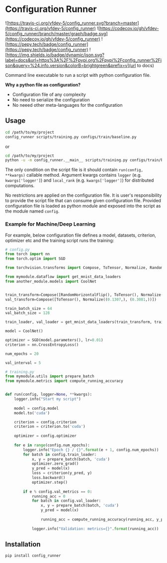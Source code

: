 # Configuration Runner

![https://travis-ci.org/vfdev-5/config_runner.svg?branch=master](https://travis-ci.org/vfdev-5/config_runner)
![https://codecov.io/gh/vfdev-5/config_runner/branch/master/graph/badge.svg](https://codecov.io/gh/vfdev-5/config_runner)
![https://pepy.tech/badge/config_runner](https://pepy.tech/badge/config_runner)
![https://img.shields.io/badge/dynamic/json.svg?label=docs&url=https%3A%2F%2Fpypi.org%2Fpypi%2Fconfig_runner%2Fjson&query=%24.info.version&colorB=brightgreen&prefix=v](url to docs)

Command line executable to run a script with python configuration file.

**Why a python file as configuration?**

- Configuration file of any complexity
- No need to serialize the configuration
- No neeed other meta-languages for the configuration


## Usage

```bash
cd /path/to/my/project
config_runner scripts/training.py configs/train/baseline.py
```

or

```bash
cd /path/to/my/project
python -u -m config_runner.__main__ scripts/training.py configs/train/baseline.py
```

The only condition on the script file is it should contain `run(config, **kwargs)` callable method. Argument kwargs 
contains `logger` (e.g. `kwargs['logger']`) and `local_rank` (e.g. `kwargs['logger']`) for distributed computations.


No restrictions are applied on the configuration file. It is user's responsibility to provide the script file that can 
consume given configuration file. Provided configuration file is loaded as python module and exposed into the script as 
the module named `config`.

### Example for Machine/Deep Learning

For example, below configuration file defines a model, datasets, criterion, optimizer etc and 
the training script runs the training:
```python
# config.py
from torch import nn
from torch.optim import SGD

from torchvision.transforms import Compose, ToTensor, Normalize, RandomHorizontalFlip

from mymodule.dataflow import get_mnist_data_loaders
from another_module.models import CoolNet


train_transform=Compose([RandomHorizontalFlip(), ToTensor(), Normalize((0.1307,), (0.3081,))])
val_transform=Compose([ToTensor(), Normalize((0.1307,), (0.3081,))])

train_batch_size = 64
val_batch_size = 128

train_loader, val_loader = get_mnist_data_loaders(train_transform, train_batch_size, val_transform, val_batch_size)

model = CoolNet()

optimizer = SGD(model.parameters(), lr=0.01)
criterion = nn.CrossEntropyLoss()

num_epochs = 20

val_interval = 5
``` 

```python
# training.py
from mymodule.utils import prepare_batch
from mymodule.metrics import compute_running_accuracy


def run(config, logger=None, **kwargs):
    logger.info("Start my script")
    
    model = config.model
    model.to('cuda')

    criterion = config.criterion
    criterion = criterion.to('cuda')
    
    optimizer = config.optimizer
    
    for e in range(config.num_epochs):
        logger.info("Epoch {} / {}".format(e + 1, config.num_epochs))
        for batch in config.train_loader:
            x, y = prepare_batch(batch, 'cuda')                
            optimizer.zero_grad()
            y_pred = model(x)            
            loss = criterion(y_pred, y)
            loss.backward()
            optimizer.step()
            
        if e % config.val_metrics == 0:
            running_acc = 0
            for batch in config.val_loader:
                x, y = prepare_batch(batch, 'cuda')                                
                y_pred = model(x)            
                
                running_acc = compute_running_accuracy(running_acc, y_pred, y)
                
            logger.info("Validation: metrics={}".format(running_acc))

``` 

## Installation

```bash
pip install config_runner
```
